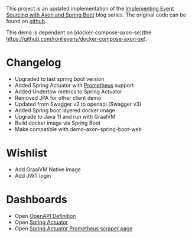 This project is an updated implementation of the [Implementing Event Sourcing with Axon and Spring Boot](http://progressivecoder.com/implementing-event-sourcing-using-axon-and-spring-boot-part-1/) blog series.
The original code can be found on [github](https://github.com/dashsaurabh/event-sourcing-axon-spring-boot).

This demo is dependent on [docker-compose-axon-se](the https://github.com/ronlievens/docker-compose-axon-se).

# Changelog
- Upgraded to last spring boot version
- Added Spring Actuator with [Prometheus](https://prometheus.io/) support
- Added Undertow metrics to Spring Actuator
- Removed JPA for other client demo
- Updated from Swagger v2 to openapi (Swagger v3)
- Added Spring boot layered docker image
- Upgrade to Java 11 and run with GraalVM
- Build docker image via Spring Boot
- Make compatible with demo-axon-spring-boot-web

# Wishlist
- Add GraalVM Native image
- Add JWT login

# Dashboards
- Open [OpenAPI Definition](http://127.0.0.1:8081/v3/swagger-ui.html)
- Open [Spring Actuator](http://127.0.0.1:8081/actuator)
- Open [Spring Actuator Prometheus scraper page](http://127.0.0.1:8081/actuator/prometheus)
